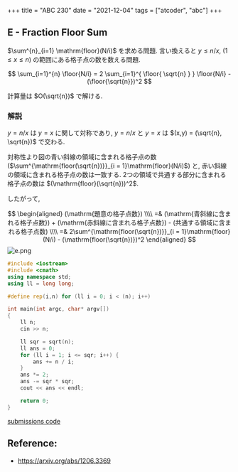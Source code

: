 +++
title = "ABC 230"
date = "2021-12-04"
tags = ["atcoder", "abc"]
+++




## E - Fraction Floor Sum

$\sum^{n}_{i=1} \mathrm{floor}(N/i)$ を求める問題.
言い換えると $y \le n / x$, $(1 \le x \le n)$ の範囲にある格子点の数を数える問題.

$$
    \sum_{i=1}^{n} \floor{N/i} = 
        2 \sum_{i=1}^{ \floor{ \sqrt{n} } }
            \floor{N/i} - (\floor{\sqrt{n}})^2
$$



計算量は $O(\sqrt{n})$ で解ける.


### 解説
$y = n/x$ は $y = x$ に関して対称であり, $y = n/x$ と $y = x$ は $(x,y) = (\sqrt{n}, \sqrt{n})$ で交わる.

対称性より図の青い斜線の領域に含まれる格子点の数 ($\sum^{\mathrm{floor(\sqrt{n})}}_{i = 1}\mathrm{floor}(N/i)$) と, 赤い斜線の領域に含まれる格子点の数は一致する. 2つの領域で共通する部分に含まれる格子点の数は $(\mathrm{floor}(\sqrt{n}))^2$.

したがって,

$$
\begin{aligned}
    (\mathrm{題意の格子点数}) \\\\ 
=& (\mathrm{青斜線に含まれる格子点数}) + (\mathrm{赤斜線に含まれる格子点数}) - (共通する領域に含まれる格子点数) \\\\
            =& 2\sum^{\mathrm{floor(\sqrt{n})}}_{i = 1}\mathrm{floor}(N/i) - (\mathrm{floor(\sqrt{n})})^2
\end{aligned}
$$
![e.png](/images/atcoder/abc/230/e.png)


```cpp
#include <iostream>
#include <cmath>
using namespace std;
using ll = long long;

#define rep(i,n) for (ll i = 0; i < (n); i++)

int main(int argc, char* argv[])
{
    ll n;
    cin >> n;

    ll sqr = sqrt(n);
    ll ans = 0;
    for (ll i = 1; i <= sqr; i++) {
        ans += n / i;
    }
    ans *= 2;
    ans -= sqr * sqr;
    cout << ans << endl;

    return 0;
}
```

[submissions code](https://atcoder.jp/contests/abc230/submissions/27677176)

## Reference:

* https://arxiv.org/abs/1206.3369

